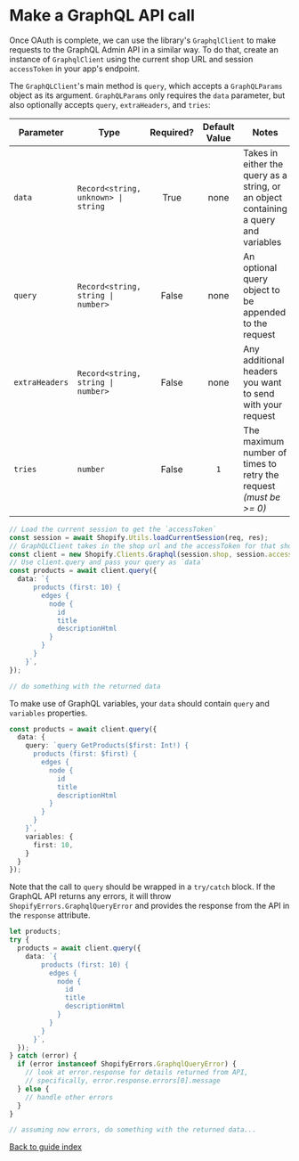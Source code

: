 # Make a GraphQL API call

Once OAuth is complete, we can use the library's `GraphqlClient` to make requests to the GraphQL Admin API in a similar way. To do that, create an instance of `GraphqlClient` using the current shop URL and session `accessToken` in your app's endpoint.

The `GraphQLClient`'s main method is `query`, which accepts a `GraphQLParams` object as its argument. `GraphQLParams` only requires the `data` parameter, but also optionally accepts `query`, `extraHeaders`, and `tries`:

| Parameter      | Type                                | Required? | Default Value | Notes                                                                                 |
| -------------- | ----------------------------------- | :-------: | :-----------: | ------------------------------------------------------------------------------------- |
| `data`         | `Record<string, unknown> \| string` |   True    |     none      | Takes in either the query as a string, or an object containing a query and variables  |
| `query`        | `Record<string, string \| number>`  |   False   |     none      | An optional query object to be appended to the request                                |
| `extraHeaders` | `Record<string, string \| number>`  |   False   |     none      | Any additional headers you want to send with your request                             |
| `tries`        | `number`                            |   False   |      `1`      | The maximum number of times to retry the request _(must be >= 0)_                     |

```ts
// Load the current session to get the `accessToken`
const session = await Shopify.Utils.loadCurrentSession(req, res);
// GraphQLClient takes in the shop url and the accessToken for that shop.
const client = new Shopify.Clients.Graphql(session.shop, session.accessToken);
// Use client.query and pass your query as `data`
const products = await client.query({
  data: `{
      products (first: 10) {
        edges {
          node {
            id
            title
            descriptionHtml
          }
        }
      }
    }`,
});

// do something with the returned data
```

To make use of GraphQL variables, your `data` should contain `query` and `variables` properties.
```ts
const products = await client.query({
  data: {
    query: `query GetProducts($first: Int!) {
      products (first: $first) {
        edges {
          node {
            id
            title
            descriptionHtml
          }
        }
      }
    }`,
    variables: {
      first: 10,
    }
  }
});
```

Note that the call to `query` should be wrapped in a `try/catch` block.  If the GraphQL API returns any errors, it will throw `ShopifyErrors.GraphqlQueryError` and provides the response from the API in the `response` attribute.

```ts
let products;
try {
  products = await client.query({
    data: `{
        products (first: 10) {
          edges {
            node {
              id
              title
              descriptionHtml
            }
          }
        }
      }`,
  });
} catch (error) {
  if (error instanceof ShopifyErrors.GraphqlQueryError) {
    // look at error.response for details returned from API,
    // specifically, error.response.errors[0].message
  } else {
    // handle other errors
  }
}

// assuming now errors, do something with the returned data...
```

[Back to guide index](../README.md)
